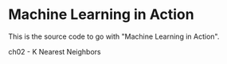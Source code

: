 Machine Learning in Action
==========================

This is the source code to go with "Machine Learning in Action".

ch02 - K Nearest Neighbors
